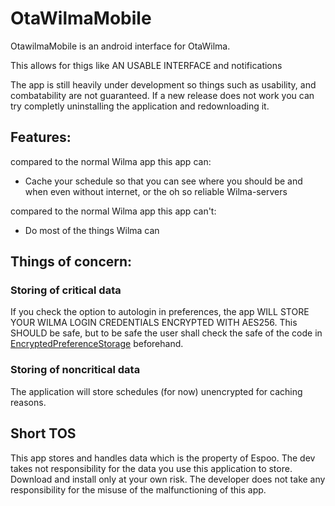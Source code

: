 # OtaWilmaMobile

OtawilmaMobile is an android interface for OtaWilma. 

This allows for thigs like AN USABLE INTERFACE and notifications

The app is still heavily under development so things such as usability, and combatability are not guaranteed. If a new release does not work you can try completly uninstalling the application and redownloading it.

## Features:

compared to the normal Wilma app this app can:

- Cache your schedule so that you can see where you should be and when even without internet, or the oh so reliable Wilma-servers

compared to the normal Wilma app this app can't:

- Do most of the things Wilma can

## Things of concern:

### Storing of critical data

If you check the option to autologin in preferences, the app WILL STORE YOUR WILMA LOGIN CREDENTIALS ENCRYPTED WITH AES256.
This SHOULD be safe, but to be safe the user shall check the safe of the code in [EncryptedPreferenceStorage](/app/src/main/java/com/otawilma/mobileclient/EncryptedPreferenceStorage.kt) beforehand.

### Storing of noncritical data

The application will store schedules (for now) unencrypted for caching reasons.

## Short TOS

 This app stores and handles data which is the property of Espoo. The dev takes not responsibility for the data you use this application to store. Download and install only at your own risk. The developer does not take any responsibility for the misuse of the malfunctioning of this app. 
